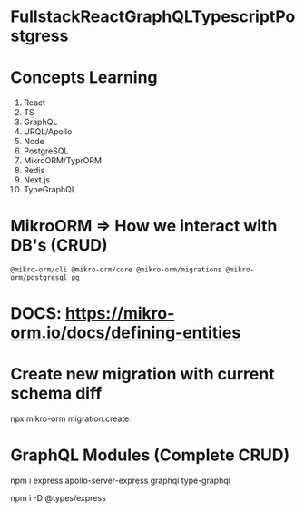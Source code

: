 # FullstackReactGraphQLTypescriptPostgress

# Concepts Learning
1. React
2. TS
3. GraphQL
4. URQL/Apollo
5. Node
6. PostgreSQL
7. MikroORM/TyprORM
8. Redis
9. Next.js
10. TypeGraphQL

# MikroORM => How we interact with DB's (CRUD)
    @mikro-orm/cli @mikro-orm/core @mikro-orm/migrations @mikro-orm/postgresql pg
# DOCS: https://mikro-orm.io/docs/defining-entities

# Create new migration with current schema diff
npx mikro-orm migration:create   

# GraphQL Modules (Complete CRUD)
npm i express apollo-server-express graphql type-graphql

npm i -D @types/express